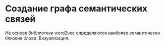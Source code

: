 # Создание графа семантических связей

На основе библиотеки word2vec определяются наиболее семантически близкие слова. Визуализация.
